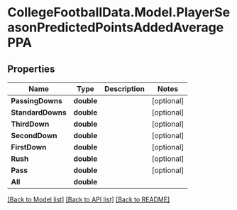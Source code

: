 # CollegeFootballData.Model.PlayerSeasonPredictedPointsAddedAveragePPA

## Properties

Name | Type | Description | Notes
------------ | ------------- | ------------- | -------------
**PassingDowns** | **double** |  | [optional] 
**StandardDowns** | **double** |  | [optional] 
**ThirdDown** | **double** |  | [optional] 
**SecondDown** | **double** |  | [optional] 
**FirstDown** | **double** |  | [optional] 
**Rush** | **double** |  | [optional] 
**Pass** | **double** |  | [optional] 
**All** | **double** |  | 

[[Back to Model list]](../README.md#documentation-for-models) [[Back to API list]](../README.md#documentation-for-api-endpoints) [[Back to README]](../README.md)

